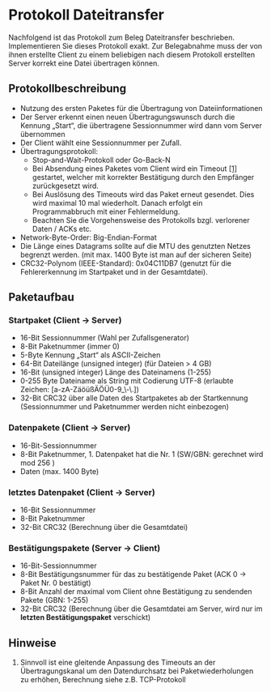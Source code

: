 # Protokoll Dateitransfer

Nachfolgend ist das Protokoll zum Beleg Dateitransfer beschrieben. Implementieren Sie dieses Protokoll exakt. Zur Belegabnahme muss der von ihnen erstellte Client zu einem beliebigen nach diesem Protokoll erstellten Server korrekt eine Datei übertragen können.

## Protokollbeschreibung
* Nutzung des ersten Paketes für die Übertragung von Dateiinformationen
* Der Server erkennt einen neuen Übertragungswunsch durch die Kennung „Start“, die übertragene Sessionnummer wird dann vom Server übernommen
* Der Client wählt eine Sessionnummer per Zufall.
* Übertragungsprotokoll: 
  * Stop-and-Wait-Protokoll oder Go-Back-N
  * Bei Absendung eines Paketes vom Client wird ein Timeout [[1]](#hinweise) gestartet, welcher mit korrekter Bestätigung durch den Empfänger zurückgesetzt wird.
  * Bei Auslösung des Timeouts wird das Paket erneut gesendet. Dies wird maximal 10 mal wiederholt. Danach erfolgt ein Programmabbruch mit einer Fehlermeldung. 
  * Beachten Sie die Vorgehensweise des Protokolls bzgl. verlorener Daten / ACKs etc.
* Network-Byte-Order:  Big-Endian-Format
* Die Länge eines Datagrams sollte auf die MTU des genutzten Netzes begrenzt werden. (mit max. 1400 Byte ist man auf der sicheren Seite)
* CRC32-Polynom (IEEE-Standard): 0x04C11DB7 (genutzt für die Fehlererkennung im Startpaket und in der Gesamtdatei). 


## Paketaufbau

### Startpaket (Client -> Server)
* 16-Bit Sessionnummer (Wahl per Zufallsgenerator)
*  8-Bit Paketnummer (immer 0)
*  5-Byte Kennung „Start“  als ASCII-Zeichen
* 64-Bit Dateilänge (unsigned integer) (für Dateien > 4 GB)
* 16-Bit (unsigned integer) Länge des Dateinamens  (1-255)
* 0-255 Byte Dateiname als String mit Codierung UTF-8 (erlaubte Zeichen: [a-zA-ZäöüßÄÖÜ0-9_\\-\\.])
* 32-Bit CRC32 über alle Daten des Startpaketes ab der Startkennung (Sessionnummer und Paketnummer werden nicht einbezogen)

### Datenpakete (Client -> Server)
* 16-Bit-Sessionnummer
*  8-Bit Paketnummer, 1. Datenpaket hat die Nr. 1  (SW/GBN: gerechnet wird mod 256 )
* Daten (max. 1400 Byte)

### letztes Datenpaket (Client -> Server)
* 16-Bit Sessionnummer
*  8-Bit Paketnummer
* 32-Bit CRC32 (Berechnung über die Gesamtdatei)

### Bestätigungspakete (Server -> Client)
* 16-Bit-Sessionnummer
*  8-Bit Bestätigungsnummer für das zu bestätigende Paket  (ACK 0 → Paket Nr. 0 bestätigt)  
*  8-Bit Anzahl der maximal vom Client ohne Bestätigung zu sendenden Pakete (GBN: 1-255)
* 32-Bit CRC32 (Berechnung über die Gesamtdatei am Server, wird nur im **letzten Bestätigungspaket** verschickt)

## Hinweise

1. Sinnvoll ist eine gleitende Anpassung des Timeouts an der Übertragungskanal um den Datendurchsatz bei Paketwiederholungen zu erhöhen, Berechnung siehe z.B. TCP-Protokoll
